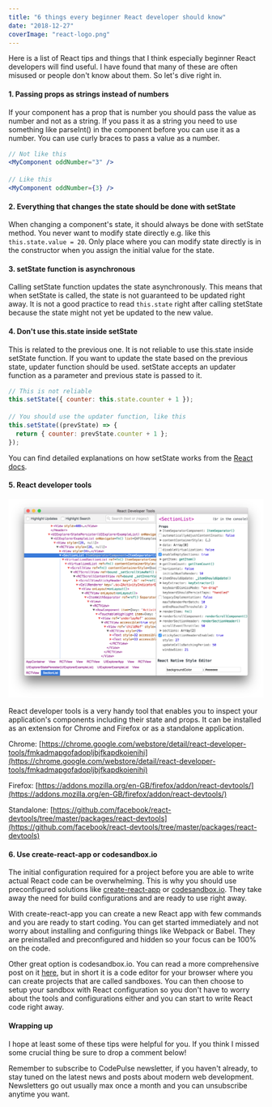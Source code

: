 ```yaml
---
title: "6 things every beginner React developer should know"
date: "2018-12-27"
coverImage: "react-logo.png"
---
```


Here is a list of React tips and things that I think especially beginner React developers will find useful. I have found that many of these are often misused or people don't know about them. So let's dive right in.

#### 1\. Passing props as strings instead of numbers

If your component has a prop that is number you should pass the value as number and not as a string. If you pass it as a string you need to use something like parseInt() in the component before you can use it as a number. You can use curly braces to pass a value as a number.

```jsx
// Not like this
<MyComponent oddNumber="3" />

// Like this
<MyComponent oddNumber={3} />
```

#### 2\. Everything that changes the state should be done with setState

When changing a component's state, it should always be done with setState method. You never want to modify state directly e.g. like this `this.state.value = 20`. Only place where you can modify state directly is in the constructor when you assign the initial value for the state.

#### 3\. setState function is asynchronous

Calling setState function updates the state asynchronously. This means that when setState is called, the state is not guaranteed to be updated right away. It is not a good practice to read `this.state` right after calling stetState because the state might not yet be updated to the new value.

#### 4\. Don't use this.state inside setState

This is related to the previous one. It is not reliable to use this.state inside setState function. If you want to update the state based on the previous state, updater function should be used. setState accepts an updater function as a parameter and previous state is passed to it.

```jsx
// This is not reliable
this.setState({ counter: this.state.counter + 1 });

// You should use the updater function, like this
this.setState((prevState) => {
  return { counter: prevState.counter + 1 };
});
```

You can find detailed explanations on how setState works from the [React docs](https://reactjs.org/docs/react-component.html#setstate).

#### 5\. React developer tools

![react developer tools](./images/react-dev-tools-ss.png)

React developer tools is a very handy tool that enables you to inspect your application's components including their state and props. It can be installed as an extension for Chrome and Firefox or as a standalone application.

Chrome: [https://chrome.google.com/webstore/detail/react-developer-tools/fmkadmapgofadopljbjfkapdkoienihi](https://chrome.google.com/webstore/detail/react-developer-tools/fmkadmapgofadopljbjfkapdkoienihi) 

Firefox: [https://addons.mozilla.org/en-GB/firefox/addon/react-devtools/](https://addons.mozilla.org/en-GB/firefox/addon/react-devtools/) 

Standalone: [https://github.com/facebook/react-devtools/tree/master/packages/react-devtools](https://github.com/facebook/react-devtools/tree/master/packages/react-devtools)

#### 6\. Use create-react-app or codesandbox.io

The initial configuration required for a project before you are able to write actual React code can be overwhelming. This is why you should use preconfigured solutions like [create-react-app](https://github.com/facebook/create-react-app) or [codesandbox.io](https://codesandbox.io/). They take away the need for build configurations and are ready to use right away.

With create-react-app you can create a new React app with few commands and you are ready to start coding. You can get started immediately and not worry about installing and configuring things like Webpack or Babel. They are preinstalled and preconfigured and hidden so your focus can be 100% on the code.

Other great option is codesandbox.io. You can read a more comprehensive post on it [here](/blog/online-code-editor-every-web-developer-should-know-about/), but in short it is a code editor for your browser where you can create projects that are called sandboxes. You can then choose to setup your sandbox with React configuration so you don't have to worry about the tools and configurations either and you can start to write React code right away.

#### Wrapping up

I hope at least some of these tips were helpful for you. If you think I missed some crucial thing be sure to drop a comment below!

Remember to subscribe to CodePulse newsletter, if you haven't already, to stay tuned on the latest news and posts about modern web development. Newsletters go out usually max once a month and you can unsubscribe anytime you want.
